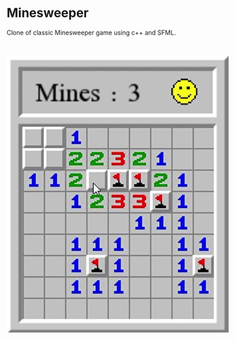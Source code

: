 # Minesweeper

Clone of classic Minesweeper game using c++ and SFML.

<br>

![](images/Minesweeper_Moment.jpg)
